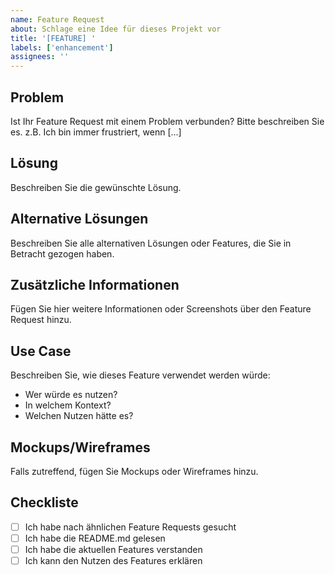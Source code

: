 ```yaml
---
name: Feature Request
about: Schlage eine Idee für dieses Projekt vor
title: '[FEATURE] '
labels: ['enhancement']
assignees: ''
---
```


## Problem
Ist Ihr Feature Request mit einem Problem verbunden? Bitte beschreiben Sie es. z.B. Ich bin immer frustriert, wenn [...]

## Lösung
Beschreiben Sie die gewünschte Lösung.

## Alternative Lösungen
Beschreiben Sie alle alternativen Lösungen oder Features, die Sie in Betracht gezogen haben.

## Zusätzliche Informationen
Fügen Sie hier weitere Informationen oder Screenshots über den Feature Request hinzu.

## Use Case
Beschreiben Sie, wie dieses Feature verwendet werden würde:
- Wer würde es nutzen?
- In welchem Kontext?
- Welchen Nutzen hätte es?

## Mockups/Wireframes
Falls zutreffend, fügen Sie Mockups oder Wireframes hinzu.

## Checkliste
- [ ] Ich habe nach ähnlichen Feature Requests gesucht
- [ ] Ich habe die README.md gelesen
- [ ] Ich habe die aktuellen Features verstanden
- [ ] Ich kann den Nutzen des Features erklären 